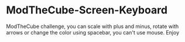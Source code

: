 # ModTheCube-Screen-Keyboard
 ModTheCube challenge, you can scale with plus and minus, rotate with arrows or change the color using spacebar, you can't use mouse. Enjoy
